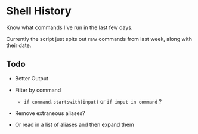 # Shell History

Know what commands I've run in the last few days.

Currently the script just spits out raw commands from last week, along with their date.

## Todo

* Better Output

* Filter by command
  * `if command.startswith(input)` or `if input in command` ?

* Remove extraneous aliases?
* Or read in a list of aliases and then expand them
